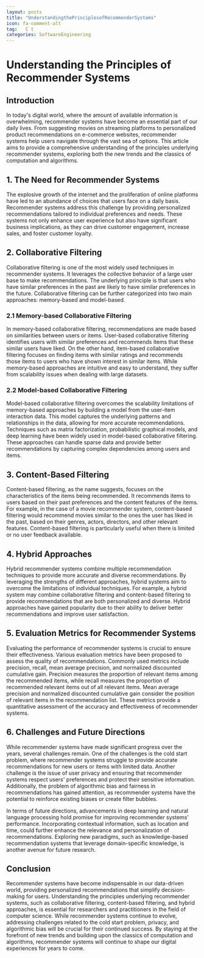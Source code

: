 ```yaml
---
layout: posts
title: "UnderstandingthePrinciplesofRecommenderSystems"
icon: fa-comment-alt
tag:   C t
categories: SoftwareEngineering
---
```



# Understanding the Principles of Recommender Systems

## Introduction

In today's digital world, where the amount of available information is overwhelming, recommender systems have become an essential part of our daily lives. From suggesting movies on streaming platforms to personalized product recommendations on e-commerce websites, recommender systems help users navigate through the vast sea of options. This article aims to provide a comprehensive understanding of the principles underlying recommender systems, exploring both the new trends and the classics of computation and algorithms.

## 1. The Need for Recommender Systems

The explosive growth of the internet and the proliferation of online platforms have led to an abundance of choices that users face on a daily basis. Recommender systems address this challenge by providing personalized recommendations tailored to individual preferences and needs. These systems not only enhance user experience but also have significant business implications, as they can drive customer engagement, increase sales, and foster customer loyalty.

## 2. Collaborative Filtering

Collaborative filtering is one of the most widely used techniques in recommender systems. It leverages the collective behavior of a large user base to make recommendations. The underlying principle is that users who have similar preferences in the past are likely to have similar preferences in the future. Collaborative filtering can be further categorized into two main approaches: memory-based and model-based.

### 2.1 Memory-based Collaborative Filtering

In memory-based collaborative filtering, recommendations are made based on similarities between users or items. User-based collaborative filtering identifies users with similar preferences and recommends items that these similar users have liked. On the other hand, item-based collaborative filtering focuses on finding items with similar ratings and recommends those items to users who have shown interest in similar items. While memory-based approaches are intuitive and easy to understand, they suffer from scalability issues when dealing with large datasets.

### 2.2 Model-based Collaborative Filtering

Model-based collaborative filtering overcomes the scalability limitations of memory-based approaches by building a model from the user-item interaction data. This model captures the underlying patterns and relationships in the data, allowing for more accurate recommendations. Techniques such as matrix factorization, probabilistic graphical models, and deep learning have been widely used in model-based collaborative filtering. These approaches can handle sparse data and provide better recommendations by capturing complex dependencies among users and items.

## 3. Content-Based Filtering

Content-based filtering, as the name suggests, focuses on the characteristics of the items being recommended. It recommends items to users based on their past preferences and the content features of the items. For example, in the case of a movie recommender system, content-based filtering would recommend movies similar to the ones the user has liked in the past, based on their genres, actors, directors, and other relevant features. Content-based filtering is particularly useful when there is limited or no user feedback available.

## 4. Hybrid Approaches

Hybrid recommender systems combine multiple recommendation techniques to provide more accurate and diverse recommendations. By leveraging the strengths of different approaches, hybrid systems aim to overcome the limitations of individual techniques. For example, a hybrid system may combine collaborative filtering and content-based filtering to provide recommendations that are both personalized and diverse. Hybrid approaches have gained popularity due to their ability to deliver better recommendations and improve user satisfaction.

## 5. Evaluation Metrics for Recommender Systems

Evaluating the performance of recommender systems is crucial to ensure their effectiveness. Various evaluation metrics have been proposed to assess the quality of recommendations. Commonly used metrics include precision, recall, mean average precision, and normalized discounted cumulative gain. Precision measures the proportion of relevant items among the recommended items, while recall measures the proportion of recommended relevant items out of all relevant items. Mean average precision and normalized discounted cumulative gain consider the position of relevant items in the recommendation list. These metrics provide a quantitative assessment of the accuracy and effectiveness of recommender systems.

## 6. Challenges and Future Directions

While recommender systems have made significant progress over the years, several challenges remain. One of the challenges is the cold start problem, where recommender systems struggle to provide accurate recommendations for new users or items with limited data. Another challenge is the issue of user privacy and ensuring that recommender systems respect users' preferences and protect their sensitive information. Additionally, the problem of algorithmic bias and fairness in recommendations has gained attention, as recommender systems have the potential to reinforce existing biases or create filter bubbles.

In terms of future directions, advancements in deep learning and natural language processing hold promise for improving recommender systems' performance. Incorporating contextual information, such as location and time, could further enhance the relevance and personalization of recommendations. Exploring new paradigms, such as knowledge-based recommendation systems that leverage domain-specific knowledge, is another avenue for future research.

## Conclusion

Recommender systems have become indispensable in our data-driven world, providing personalized recommendations that simplify decision-making for users. Understanding the principles underlying recommender systems, such as collaborative filtering, content-based filtering, and hybrid approaches, is essential for researchers and practitioners in the field of computer science. While recommender systems continue to evolve, addressing challenges related to the cold start problem, privacy, and algorithmic bias will be crucial for their continued success. By staying at the forefront of new trends and building upon the classics of computation and algorithms, recommender systems will continue to shape our digital experiences for years to come.